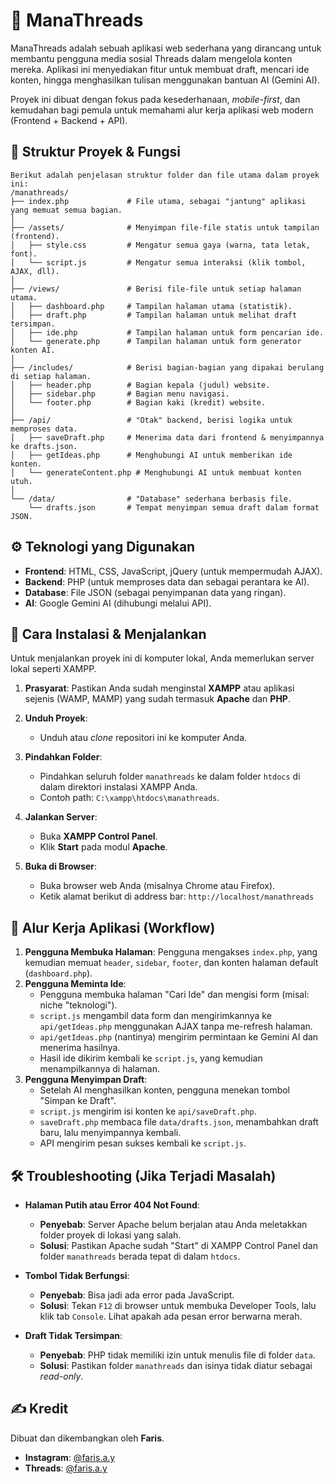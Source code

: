 # 📱 ManaThreads

ManaThreads adalah sebuah aplikasi web sederhana yang dirancang untuk membantu pengguna media sosial Threads dalam mengelola konten mereka. Aplikasi ini menyediakan fitur untuk membuat draft, mencari ide konten, hingga menghasilkan tulisan menggunakan bantuan AI (Gemini AI).

Proyek ini dibuat dengan fokus pada kesederhanaan, *mobile-first*, dan kemudahan bagi pemula untuk memahami alur kerja aplikasi web modern (Frontend + Backend + API).

## 📂 Struktur Proyek & Fungsi
```
Berikut adalah penjelasan struktur folder dan file utama dalam proyek ini:
/manathreads/
├── index.php             # File utama, sebagai "jantung" aplikasi yang memuat semua bagian.
│
├── /assets/              # Menyimpan file-file statis untuk tampilan (frontend).
│   ├── style.css         # Mengatur semua gaya (warna, tata letak, font).
│   └── script.js         # Mengatur semua interaksi (klik tombol, AJAX, dll).
│
├── /views/               # Berisi file-file untuk setiap halaman utama.
│   ├── dashboard.php     # Tampilan halaman utama (statistik).
│   ├── draft.php         # Tampilan halaman untuk melihat draft tersimpan.
│   ├── ide.php           # Tampilan halaman untuk form pencarian ide.
│   └── generate.php      # Tampilan halaman untuk form generator konten AI.
│
├── /includes/            # Berisi bagian-bagian yang dipakai berulang di setiap halaman.
│   ├── header.php        # Bagian kepala (judul) website.
│   ├── sidebar.php       # Bagian menu navigasi.
│   └── footer.php        # Bagian kaki (kredit) website.
│
├── /api/                 # "Otak" backend, berisi logika untuk memproses data.
│   ├── saveDraft.php     # Menerima data dari frontend & menyimpannya ke drafts.json.
│   ├── getIdeas.php      # Menghubungi AI untuk memberikan ide konten.
│   └── generateContent.php # Menghubungi AI untuk membuat konten utuh.
│
└── /data/                # "Database" sederhana berbasis file.
    └── drafts.json       # Tempat menyimpan semua draft dalam format JSON.
```


## ⚙️ Teknologi yang Digunakan

*   **Frontend**: HTML, CSS, JavaScript, jQuery (untuk mempermudah AJAX).
*   **Backend**: PHP (untuk memproses data dan sebagai perantara ke AI).
*   **Database**: File JSON (sebagai penyimpanan data yang ringan).
*   **AI**: Google Gemini AI (dihubungi melalui API).

## 🚀 Cara Instalasi & Menjalankan

Untuk menjalankan proyek ini di komputer lokal, Anda memerlukan server lokal seperti XAMPP.

1.  **Prasyarat**: Pastikan Anda sudah menginstal **XAMPP** atau aplikasi sejenis (WAMP, MAMP) yang sudah termasuk **Apache** dan **PHP**.

2.  **Unduh Proyek**:
    *   Unduh atau *clone* repositori ini ke komputer Anda.

3.  **Pindahkan Folder**:
    *   Pindahkan seluruh folder `manathreads` ke dalam folder `htdocs` di dalam direktori instalasi XAMPP Anda.
    *   Contoh path: `C:\xampp\htdocs\manathreads`.

4.  **Jalankan Server**:
    *   Buka **XAMPP Control Panel**.
    *   Klik **Start** pada modul **Apache**.

5.  **Buka di Browser**:
    *   Buka browser web Anda (misalnya Chrome atau Firefox).
    *   Ketik alamat berikut di address bar: `http://localhost/manathreads`

## 🔄 Alur Kerja Aplikasi (Workflow)

1.  **Pengguna Membuka Halaman**: Pengguna mengakses `index.php`, yang kemudian memuat `header`, `sidebar`, `footer`, dan konten halaman default (`dashboard.php`).
2.  **Pengguna Meminta Ide**:
    *   Pengguna membuka halaman "Cari Ide" dan mengisi form (misal: niche "teknologi").
    *   `script.js` mengambil data form dan mengirimkannya ke `api/getIdeas.php` menggunakan AJAX tanpa me-refresh halaman.
    *   `api/getIdeas.php` (nantinya) mengirim permintaan ke Gemini AI dan menerima hasilnya.
    *   Hasil ide dikirim kembali ke `script.js`, yang kemudian menampilkannya di halaman.
3.  **Pengguna Menyimpan Draft**:
    *   Setelah AI menghasilkan konten, pengguna menekan tombol "Simpan ke Draft".
    *   `script.js` mengirim isi konten ke `api/saveDraft.php`.
    *   `saveDraft.php` membaca file `data/drafts.json`, menambahkan draft baru, lalu menyimpannya kembali.
    *   API mengirim pesan sukses kembali ke `script.js`.

## 🛠️ Troubleshooting (Jika Terjadi Masalah)

*   **Halaman Putih atau Error 404 Not Found**:
    *   **Penyebab**: Server Apache belum berjalan atau Anda meletakkan folder proyek di lokasi yang salah.
    *   **Solusi**: Pastikan Apache sudah "Start" di XAMPP Control Panel dan folder `manathreads` berada tepat di dalam `htdocs`.

*   **Tombol Tidak Berfungsi**:
    *   **Penyebab**: Bisa jadi ada error pada JavaScript.
    *   **Solusi**: Tekan `F12` di browser untuk membuka Developer Tools, lalu klik tab `Console`. Lihat apakah ada pesan error berwarna merah.

*   **Draft Tidak Tersimpan**:
    *   **Penyebab**: PHP tidak memiliki izin untuk menulis file di folder `data`.
    *   **Solusi**: Pastikan folder `manathreads` dan isinya tidak diatur sebagai *read-only*.

## ✍️ Kredit

Dibuat dan dikembangkan oleh **Faris**.

*   **Instagram**: [@faris.a.y](https://instagram.com/faris.a.y)
*   **Threads**: [@faris.a.y](https://threads.net/@faris.a.y)
